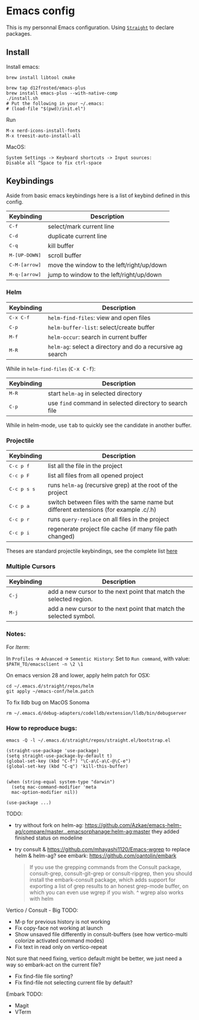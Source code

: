 # Emacs config

This is my personnal Emacs configuration.
Using [`Straight`](https://github.com/radian-software/straight.el) to declare packages.

## Install

Install emacs:
```
brew install libtool cmake

brew tap d12frosted/emacs-plus
brew install emacs-plus --with-native-comp
./install.sh
# Put the following in your ~/.emacs:
# (load-file "$(pwd)/init.el")
```

Run
```
M-x nerd-icons-install-fonts
M-x treesit-auto-install-all
```

MacOS:
```
System Settings -> Keyboard shortcuts -> Input sources:
Disable all ^Space to fix ctrl-space
```

## Keybindings

Aside from basic emacs keybindings here is a list of keybind defined in this config.

Keybinding | Description
-----------|-------------------------------------------------
<kbd>C-f</kbd> | select/mark current line
<kbd>C-d</kbd> | duplicate current line
<kbd>C-q</kbd> | kill buffer
<kbd>M-[UP-DOWN]</kbd> | scroll buffer
<kbd>C-M-[arrow]</kbd> | move the window to the left/right/up/down
<kbd>M-q-[arrow]</kbd> | jump to window to the left/right/up/down

### Helm

Keybinding | Description
-----------|-------------------------------------------------
<kbd>C-x C-f</kbd> | `helm-find-files`: view and open files
<kbd>C-p</kbd> | `helm-buffer-list`: select/create buffer
<kbd>M-f</kbd> | `helm-occur`: search in current buffer
<kbd>M-R</kbd> | `helm-ag`: select a directory and do a recursive ag search

While in `helm-find-files` (<kbd>C-x C-f</kbd>):

Keybinding | Description
-----------|-------------------------------------------------
<kbd>M-R</kbd> | start `helm-ag` in selected directory
<kbd>C-p</kbd> | use `find` command in selected directory to search file

While in helm-mode, use <kbd>tab</kbd> to quickly see the candidate in another buffer.

### Projectile

Keybinding | Description
-----------|-------------------------------------------------
<kbd>C-c p f</kbd> | list all the file in the project
<kbd>C-c p F</kbd> | list all files from all opened project
<kbd>C-c p s s</kbd> | runs `helm-ag` (recursive grep) at the root of the project
<kbd>C-c p a</kbd> | switch between files with the same name but different extensions (for example .c/.h)
<kbd>C-c p r</kbd> | runs `query-replace` on all files in the project
<kbd>C-c p i</kbd> | regenerate project file cache (if many file path changed)

Theses are standard projectile keybindings, see the complete list [here](https://github.com/bbatsov/projectile#interactive-commands)

### Multiple Cursors

Keybinding | Description
-----------|-------------------------------------------------
<kbd>C-j</kbd> | add a new cursor to the next point that match the selected region.
<kbd>M-j</kbd> | add a new cursor to the next point that match the selected symbol.

### Notes:
For *Iterm*:

In `Profiles` -> `Advanced` -> `Sementic History`:
Set to `Run command`, with value: `$PATH_TO/emacsclient -n \2 \1`

On emacs version 28 and lower, apply helm patch for OSX:
```
cd ~/.emacs.d/straight/repos/helm
git apply ~/emacs-conf/helm.patch
```

To fix lldb bug on MacOS Sonoma
```
rm ~/.emacs.d/debug-adapters/codelldb/extension/lldb/bin/debugserver
```

### How to reproduce bugs:
`emacs -Q -l ~/.emacs.d/straight/repos/straight.el/bootstrap.el`

```
(straight-use-package 'use-package)
(setq straight-use-package-by-default t)
(global-set-key (kbd "C-f") "\C-a\C-a\C-@\C-e")
(global-set-key (kbd "C-q") 'kill-this-buffer)


(when (string-equal system-type "darwin")
  (setq mac-command-modifier 'meta
  mac-option-modifier nil))

(use-package ...)
```

TODO:
- try without fork on helm-ag: https://github.com/Azkae/emacs-helm-ag/compare/master...emacsorphanage:helm-ag:master
  they added finished status on modeline

- try consult & https://github.com/mhayashi1120/Emacs-wgrep to replace helm & helm-ag?
  see embark: https://github.com/oantolin/embark
  > If you use the grepping commands from the Consult package, consult-grep, consult-git-grep or consult-ripgrep, then you should install the embark-consult package, which adds support for exporting a list of grep results to an honest grep-mode buffer, on which you can even use wgrep if you wish.
  ^ wgrep also works with helm

Vertico / Consult - Big TODO:
- M-p for previous history is not working
- Fix copy-face not working at launch
- Show unsaved file differently in consult-buffers (see how vertico-multi colorize activated command modes)
- Fix text in read only on vertico-repeat

Not sure that need fixing, vertico default might be better, we just need a way so embark-act on the current file?
- Fix find-file file sorting?
- Fix find-file not selecting current file by default?

Embark TODO:
- Magit
- VTerm
